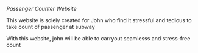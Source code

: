 *Passenger Counter Website*

This website is solely created for John who find it stressful and tedious to take count of passenger at subway

With this website, john will be able to carryout seamlesss and stress-free count

